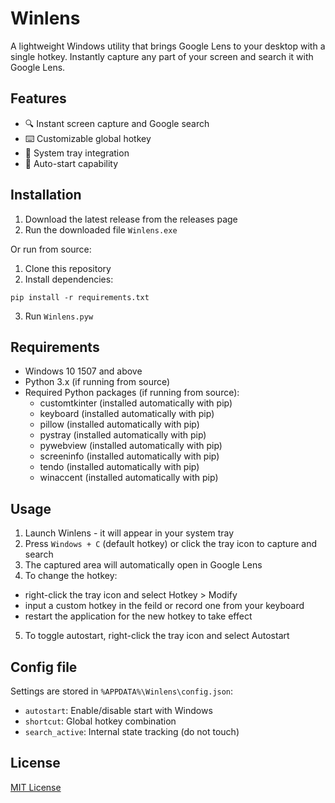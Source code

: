 # Winlens

A lightweight Windows utility that brings Google Lens to your desktop with a single hotkey. Instantly capture any part of your screen and search it with Google Lens.

## Features

- 🔍 Instant screen capture and Google search
- ⌨️ Customizable global hotkey
- 🎯 System tray integration
- 🚀 Auto-start capability

## Installation

1. Download the latest release from the releases page
3. Run the downloaded file `Winlens.exe`

Or run from source:

1. Clone this repository
2. Install dependencies:
```
pip install -r requirements.txt
```
3. Run `Winlens.pyw`

## Requirements

- Windows 10 1507 and above
- Python 3.x (if running from source)
- Required Python packages (if running from source):
  - customtkinter (installed automatically with pip)
  - keyboard (installed automatically with pip)
  - pillow (installed automatically with pip)
  - pystray (installed automatically with pip)
  - pywebview (installed automatically with pip)
  - screeninfo (installed automatically with pip)
  - tendo (installed automatically with pip)
  - winaccent (installed automatically with pip)

## Usage

1. Launch Winlens - it will appear in your system tray
2. Press `Windows + C` (default hotkey) or click the tray icon to capture and search
3. The captured area will automatically open in Google Lens
4. To change the hotkey: 
  - right-click the tray icon and select Hotkey > Modify
  - input a custom hotkey in the feild or record one from your keyboard
  - restart the application for the new hotkey to take effect
5. To toggle autostart, right-click the tray icon and select Autostart

## Config file

Settings are stored in `%APPDATA%\Winlens\config.json`:

- `autostart`: Enable/disable start with Windows
- `shortcut`: Global hotkey combination
- `search_active`: Internal state tracking (do not touch)


## License

[MIT License](LICENSE)
